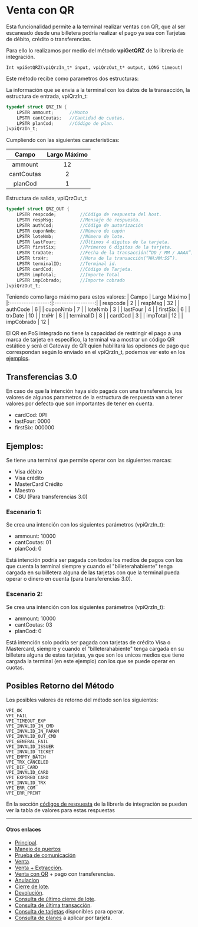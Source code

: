 # Venta con QR

Esta funcionalidad permite a la terminal realizar ventas con QR, que al ser escaneado desde una billetera podría realizar el pago ya sea con Tarjetas de débito, crédito o transferencias. 

Para ello lo realizamos por medio del método **vpiGetQRZ** de la librería de integración.

`Int vpiGetQRZ(vpiQrzIn_t* input, vpiQrzOut_t* output, LONG timeout)`

Este método recibe como parametros dos estructuras:

La información que se envia a la terminal con los datos de la transacción, la estructura de entrada, vpiQrzIn_t:

````c
typedef struct QRZ_IN {
	LPSTR ammount;      //Monto
	LPSTR cantCoutas;   //Cantidad de cuotas.
	LPSTR planCod;	    //Código de plan.	
}vpiQrzIn_t;
````
Cumpliendo con las siguientes caracteristicas: 

|       Campo       |   Largo Máximo    |
|:-----------------:|:-----------------:|
|   ammount         |       12          | 
|   cantCoutas		|       2           |
|   planCod         |       1           |

Estructura de salida, vpiQrzOut_t:
````c
typedef struct QRZ_OUT {
	LPSTR respcode;         //Código de respuesta del host.
	LPSTR respMsg;          //Mensaje de respuesta. 
	LPSTR authCod;          //Código de autorización   
	LPSTR cuponNmb;         //Número de cupón
	LPSTR loteNmb;          //Número de lote.
	LPSTR lastFour;         //Últimos 4 dígitos de la tarjeta.
	LPSTR firstSix;         //Primeros 6 dígitos de la tarjeta.
	LPSTR trxDate;          //Fecha de la transacción(“DD / MM / AAAA”).
	LPSTR trxHr;            //Hora de la transacción(“HH:MM:SS”).
	LPSTR terminalID;       //Terminal id.
	LPSTR cardCod;	        //Código de Tarjeta.
	LPSTR impTotal;	        //Importe Total
	LPSTR impCobrado;       //Importe cobrado	
}vpiQrzOut_t;
````
Teniendo como largo máximo para estos valores:
|       Campo       |   Largo Máximo    |
|:-----------------:|:-----------------:|
|   respcode    	|        2          |
|   respMsg		    |        32         |
|   authCode        |        6          |
|   cuponNmb	    |        7          |
|   loteNmb		    |        3          |
|   lastFour        |        4          |
|   firstSix	    |        6          |
|   trxDate         |        10         |
|   trxHr           |        8          |
|   terminalID      |        8          |
|   cardCod		    |        3          |
|   impTotal        |        12         |
|   impCobrado      |        12         |

El QR en PoS integrado no tiene la capacidad de restringir el pago a una marca de tarjeta en específico, la terminal va a mostrar un código QR estático y será el Gateway de QR quien habilitará las opciones de pago que correspondan según lo enviado en el vpiQrzIn_t, podemos ver esto en los [ejemplos](#ejemplos). 

## Transferencias 3.0
En caso de que la intención haya sido pagada con una transferencia, los valores de algunos parametros de la estructura de respuesta van a tener valores por defecto que son importantes de tener en cuenta.
- cardCod: 0PI
- lastFour: 0000
- firstSix: 000000

## Ejemplos:

Se tiene una terminal que permite operar con las siguientes marcas:
- Visa débito
- Visa crédito
- MasterCard Crédito
- Maestro
- CBU (Para transferencias 3.0)

### Escenario 1:
Se crea una intención con los siguientes parámetros (vpiQrzIn_t):
- ammount: 10000
- cantCoutas: 01
- planCod: 0

Está intención podría ser pagada con todos los medios de pagos con los que cuenta la terminal siempre y cuando el "billeterahabiente" tenga cargada en su billetera alguna de las tarjetas con que la terminal pueda operar o dinero en cuenta (para transferencias 3.0).

### Escenario 2:
Se crea una intención con los siguientes parámetros (vpiQrzIn_t):
- ammount: 10000
- cantCoutas: 03
- planCod: 0

Está intención solo podría ser pagada con tarjetas de crédito Visa o Mastercard, siempre y cuando el "billeterahabiente" tenga cargada en su billetera alguna de estas tarjetas, ya que son los unicos medios que tiene cargada la terminal (en este ejemplo) con los que se puede operar en cuotas.

## Posibles Retorno del Método
Los posibles valores de retorno del método son los siguientes:
````
VPI_OK
VPI_FAIL
VPI_TIMEOUT_EXP
VPI_INVALID_IN_CMD
VPI_INVALID_IN_PARAM
VPI_INVALID_OUT_CMD
VPI_GENERAL_FAIL
VPI_INVALID_ISSUER
VPI_INVALID_TICKET
VPI_EMPTY_BATCH
VPI_TRX_CANCELED
VPI_DIF_CARD
VPI_INVALID_CARD
VPI_EXPIRED_CARD
VPI_INVALID_TRX 
VPI_ERR_COM
VPI_ERR_PRINT
````
En la sección [códigos de respuesta](../Libreria/codigosRespuesta.md) de la librería de integración se pueden ver la tabla de valores para estas respuestas

---
#### Otros enlaces
- [Principal](../README.md).
- [Manejo de puertos](./Puertos.md)
- [Prueba de comunicación](./ComTest.md)
- [Venta](./Venta.md).
- [Venta + Extracción](./Venta+Extracción.md).
- [Venta con QR](./VentaQR.md) + pago con transferencias.
- [Anulacion](./Anulacion.md)
- [Cierre de lote](./cierreLote.md).
- [Devolución](./Devolucion.md).
- [Consulta de último cierre de lote](./consultaCierre.md).
- [Consulta de última transacción](./consultaUltTransaccion.md).
- [Consulta de tarjetas](./consultaTarjetas.md) disponibles para operar.
- [Consulta de planes](./consultaPlanes.md) a aplicar por tarjeta.